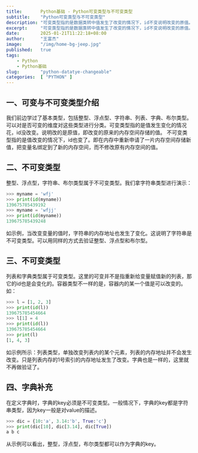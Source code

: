 ```yaml
---
title:       Python基础 - Python可变类型与不可变类型
subtitle:    "Python可变类型与不可变类型"
description: "可变类型指的是数据类转中值发生了改变的情况下，id不变说明改变的原值。不可变类型是值改变的情况下，id也发生了变化，即申请了一片内存空间保存新的值，原值并没有改变。"
excerpt:     "可变类型指的是数据类转中值发生了改变的情况下，id不变说明改变的原值。不可变类型是值改变的情况下，id也发生了变化，即申请了一片内存空间保存新的值，原值并没有改变。"
date:        2025-01-21T11:22:18+08:00
author:      "王富杰"
image:       "/img/home-bg-jeep.jpg"
published:   true
tags:
    - Python
    - Python基础
slug:        "python-datatye-changeable"
categories:  [ "PYTHON" ]
---
```


## 一、可变与不可变类型介绍
我们前边学过了基本类型，包括整型、浮点型、字符串、列表、字典、布尔类型。可以对是否可变的维度对这些类型进行分类。可变类型指的是值发生变化的情况花，id没改变。说明改的是原值，即改变的原来的内存空间存储的值。 不可变类型指的是值改变的情况下，id也变了。即在内存中重新申请了一片内存空间存储新值，把变量名绑定到了新的内存空间，而不修改原有内存空间的值。

## 二、不可变类型
整型、浮点型，字符串、布尔类型属于不可变类型。我们拿字符串类型进行演示：
```python
>>> myname = 'wfj'
>>> print(id(myname))
139675785439192
>>> myname = 'wfjj'
>>> print(id(myname))
139675785439248
```
如示例，当改变变量的值时，字符串的内存地址也发生了变化。这说明了字符串是不可变类型。可以用同样的方式去验证整型、浮点型和布尔型。

## 三、不可变类型
列表和字典类型属于可变类型。这里的可变并不是指重新给变量赋值新的列表，那它的id也是会变化的。容器类型不一样的是，容器内的某一个值是可以改变的。如：
```python
>>> l = [1, 2, 3]
>>> print(id(l))
139675785454664
>>> l[1] = 4
>>> print(id(l))
139675785454664
>>> print(l)
[1, 4, 3]
```
如示例所示：列表类型，单独改变列表内的某个元素，列表的内存地址并不会发生改变。只是列表内存的1号索引的内存地址发生了改变。字典也是一样的，这里就不再做验证了。

## 四、字典补充
在定义字典时，字典的key必须是不可变类型。一般情况下，字典的key都是字符串类型，因为key一般是对value的描述。
```python
>>> dic = {10:'a', 3.14:'b', True:'c'}
>>> print(dic[10], dic[3.14], dic[True])
a b c
```
从示例可以看出，整型，浮点型，布尔类型都可以作为字典的key。